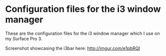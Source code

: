 # Configuration files for the i3 window manager

These are the configuration files for the i3 window manager which I use on my Surface Pro 3.

Screenshot showcasing the i3bar here: http://imgur.com/e1pbRQI
